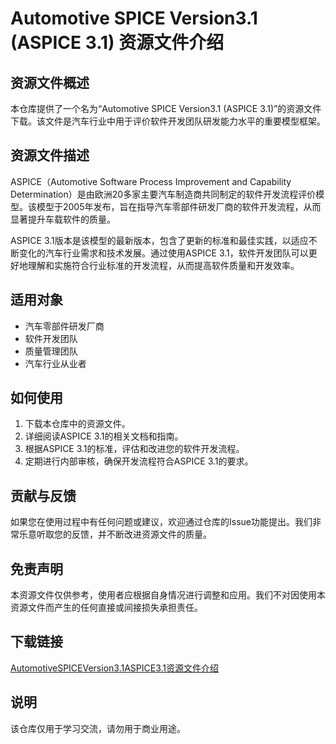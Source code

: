 # Automotive SPICE Version3.1 (ASPICE 3.1) 资源文件介绍

## 资源文件概述

本仓库提供了一个名为“Automotive SPICE Version3.1 (ASPICE 3.1)”的资源文件下载。该文件是汽车行业中用于评价软件开发团队研发能力水平的重要模型框架。

## 资源文件描述

ASPICE（Automotive Software Process Improvement and Capability Determination）是由欧洲20多家主要汽车制造商共同制定的软件开发流程评价模型。该模型于2005年发布，旨在指导汽车零部件研发厂商的软件开发流程，从而显著提升车载软件的质量。

ASPICE 3.1版本是该模型的最新版本，包含了更新的标准和最佳实践，以适应不断变化的汽车行业需求和技术发展。通过使用ASPICE 3.1，软件开发团队可以更好地理解和实施符合行业标准的开发流程，从而提高软件质量和开发效率。

## 适用对象

- 汽车零部件研发厂商
- 软件开发团队
- 质量管理团队
- 汽车行业从业者

## 如何使用

1. 下载本仓库中的资源文件。
2. 详细阅读ASPICE 3.1的相关文档和指南。
3. 根据ASPICE 3.1的标准，评估和改进您的软件开发流程。
4. 定期进行内部审核，确保开发流程符合ASPICE 3.1的要求。

## 贡献与反馈

如果您在使用过程中有任何问题或建议，欢迎通过仓库的Issue功能提出。我们非常乐意听取您的反馈，并不断改进资源文件的质量。

## 免责声明

本资源文件仅供参考，使用者应根据自身情况进行调整和应用。我们不对因使用本资源文件而产生的任何直接或间接损失承担责任。

## 下载链接
[AutomotiveSPICEVersion3.1ASPICE3.1资源文件介绍](https://pan.quark.cn/s/38f51cc1376f)

## 说明

该仓库仅用于学习交流，请勿用于商业用途。
